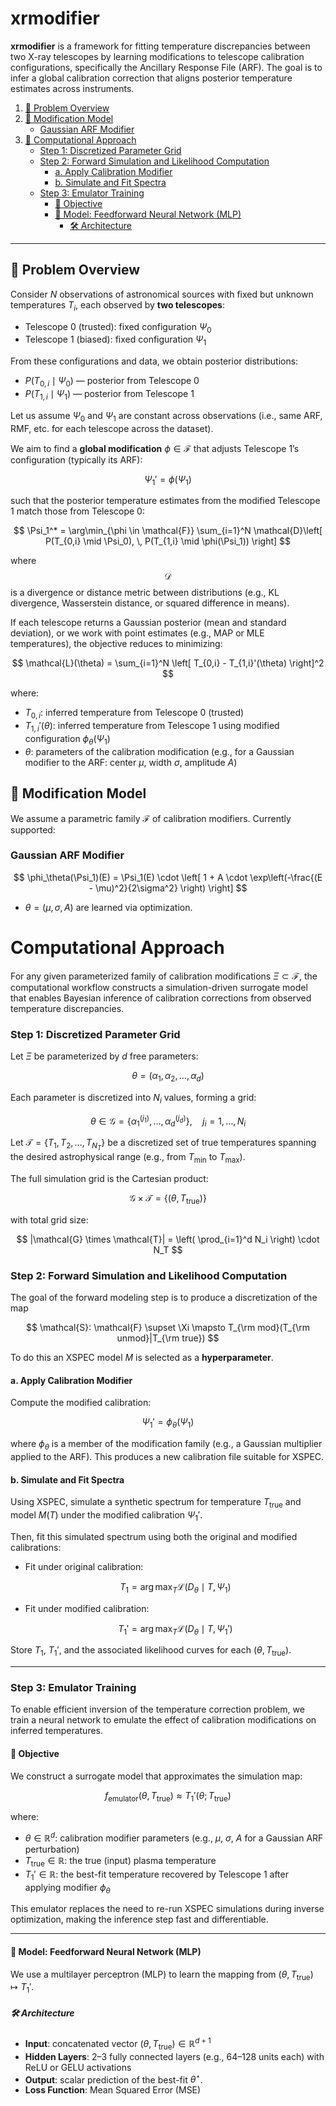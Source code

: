 # xrmodifier

**xrmodifier** is a framework for fitting temperature discrepancies between two X-ray telescopes by learning modifications to telescope calibration configurations, specifically the Ancillary Response File (ARF). The goal is to infer a global calibration correction that aligns posterior temperature estimates across instruments.

1. [🧭 Problem Overview](#-problem-overview)
2. [🔧 Modification Model](#-modification-model)
   - [Gaussian ARF Modifier](#gaussian-arf-modifier)
3. [🧮 Computational Approach](#computational-approach)
   - [Step 1: Discretized Parameter Grid](#step-1-discretized-parameter-grid)
   - [Step 2: Forward Simulation and Likelihood Computation](#step-2-forward-simulation-and-likelihood-computation)
     - [a. Apply Calibration Modifier](#a-apply-calibration-modifier)
     - [b. Simulate and Fit Spectra](#b-simulate-and-fit-spectra)
   - [Step 3: Emulator Training](#step-3-emulator-training)
     - [📌 Objective](#-objective)
     - [🧠 Model: Feedforward Neural Network (MLP)](#-model-feedforward-neural-network-mlp)
       - [🛠 Architecture](#-architecture)

---

## 🧭 Problem Overview

Consider $N$ observations of astronomical sources with fixed but unknown temperatures $T_i$, each observed by **two telescopes**:

- Telescope 0 (trusted): fixed configuration $\Psi_0$
- Telescope 1 (biased): fixed configuration $\Psi_1$

From these configurations and data, we obtain posterior distributions:

- $P(T_{0,i} \mid \Psi_0)$ — posterior from Telescope 0
- $P(T_{1,i} \mid \Psi_1)$ — posterior from Telescope 1

Let us assume $\Psi_0$ and $\Psi_1$ are constant across observations (i.e., same ARF, RMF, etc. for each telescope across the dataset).


We aim to find a **global modification** $\phi \in \mathcal{F}$ that adjusts Telescope 1’s configuration (typically its ARF):

$$
\Psi_1' = \phi(\Psi_1)
$$

such that the posterior temperature estimates from the modified Telescope 1 match those from Telescope 0:

$$
\Psi_1^* = \arg\min_{\phi \in \mathcal{F}} \sum_{i=1}^N \mathcal{D}\left[ P(T_{0,i} \mid \Psi_0), \, P(T_{1,i} \mid \phi(\Psi_1)) \right]
$$

where $$\mathcal{D}$$ is a divergence or distance metric between distributions (e.g., KL divergence, Wasserstein distance, or squared difference in means).

If each telescope returns a Gaussian posterior (mean and standard deviation), or we work with point estimates (e.g., MAP or MLE temperatures), the objective reduces to minimizing:

$$
\mathcal{L}(\theta) = \sum_{i=1}^N \left[ T_{0,i} - T_{1,i}'(\theta) \right]^2
$$

where:

- $T_{0,i}$: inferred temperature from Telescope 0 (trusted)
- $T_{1,i}'(\theta)$: inferred temperature from Telescope 1 using modified configuration $\phi_\theta(\Psi_1)$
- $\theta$: parameters of the calibration modification (e.g., for a Gaussian modifier to the ARF: center $\mu$, width $\sigma$, amplitude $A$)

## 🔧 Modification Model

We assume a parametric family $\mathcal{F}$ of calibration modifiers. Currently supported:

### Gaussian ARF Modifier

$$
\phi_\theta(\Psi_1)(E) = \Psi_1(E) \cdot \left[ 1 + A \cdot \exp\left(-\frac{(E - \mu)^2}{2\sigma^2} \right) \right]
$$

- $\theta = (\mu, \sigma, A)$ are learned via optimization.

# Computational Approach

For any given parameterized family of calibration modifications $\Xi \subset \mathcal{F}$, the computational workflow constructs a simulation-driven surrogate model that enables Bayesian inference of calibration corrections from observed temperature discrepancies.

### Step 1: Discretized Parameter Grid

Let $\Xi$ be parameterized by $d$ free parameters:

$$
\theta = (\alpha_1, \alpha_2, \ldots, \alpha_d)
$$

Each parameter is discretized into $N_i$ values, forming a grid:

$$
\theta \in \mathcal{G} = \{ \alpha_1^{(j_1)}, \ldots, \alpha_d^{(j_d)} \}, \quad j_i = 1, \ldots, N_i
$$

Let $\mathcal{T} = \{T_1, T_2, \ldots, T_{N_T} \}$ be a discretized set of true temperatures spanning the desired astrophysical range (e.g., from $T_{\min}$ to $T_{\max}$).

The full simulation grid is the Cartesian product:

$$
\mathcal{G} \times \mathcal{T} = \{ (\theta, T_{\text{true}}) \}
$$

with total grid size:

$$
|\mathcal{G} \times \mathcal{T}| = \left( \prod_{i=1}^d N_i \right) \cdot N_T
$$

### Step 2: Forward Simulation and Likelihood Computation

The goal of the forward modeling step is to produce a discretization of the map

$$
\mathcal{S}: \mathcal{F} \supset \Xi \mapsto T_{\rm mod}(T_{\rm unmod}|T_{\rm true})
$$

To do this an XSPEC model $M$ is selected as a **hyperparameter**.

#### a. Apply Calibration Modifier

Compute the modified calibration:

$$
\Psi_1' = \phi_\theta(\Psi_1)
$$

where $\phi_\theta$ is a member of the modification family (e.g., a Gaussian multiplier applied to the ARF). This produces a new calibration file suitable for XSPEC.

#### b. Simulate and Fit Spectra

Using XSPEC, simulate a synthetic spectrum for temperature $T_{\text{true}}$ and model $M(T)$ under the modified calibration $\Psi_1'$.

Then, fit this simulated spectrum using both the original and modified calibrations:

- Fit under original calibration:

  $$T_1 = \arg\max_T \mathcal{L}(D_\theta \mid T, \Psi_1)
  $$

- Fit under modified calibration:

  $$T_1' = \arg\max_T \mathcal{L}(D_\theta \mid T, \Psi_1')
  $$

Store $T_1$, $T_1'$, and the associated likelihood curves for each $(\theta, T_{\text{true}})$.

---

### Step 3: Emulator Training

To enable efficient inversion of the temperature correction problem, we train a neural network to emulate the effect of calibration modifications on inferred temperatures.

#### 📌 Objective

We construct a surrogate model that approximates the simulation map:

$$
f_{\text{emulator}}(\theta, T_{\text{true}}) \approx T_1'(\theta; T_{\text{true}})
$$

where:

- $\theta \in \mathbb{R}^d$: calibration modifier parameters (e.g., $\mu$, $\sigma$, $A$ for a Gaussian ARF perturbation)
- $T_{\text{true}} \in \mathbb{R}$: the true (input) plasma temperature
- $T_1' \in \mathbb{R}$: the best-fit temperature recovered by Telescope 1 after applying modifier $\phi_\theta$

This emulator replaces the need to re-run XSPEC simulations during inverse optimization, making the inference step fast and differentiable.

---

#### 🧠 Model: Feedforward Neural Network (MLP)

We use a multilayer perceptron (MLP) to learn the mapping from $(\theta, T_{\text{true}}) \mapsto T_1'$.

##### 🛠 Architecture

- **Input**: concatenated vector $(\theta, T_{\text{true}}) \in \mathbb{R}^{d+1}$
- **Hidden Layers**: 2–3 fully connected layers (e.g., 64–128 units each) with ReLU or GELU activations
- **Output**: scalar prediction of the best-fit $\theta^\star$.
- **Loss Function**: Mean Squared Error (MSE)
